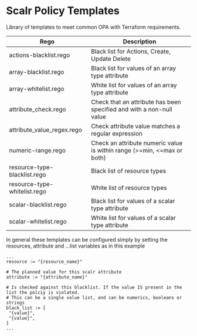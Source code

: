 # Scalr Policy Templates

Library of templates to meet common OPA with Terraform requirements.

| Rego                     | Description |
| ------------------------ | -- |
| actions-blacklist.rego | Black list for Actions, Create, Update Delete |
| array-blacklist.rego | Black list for values of an array type attribute |
| array-whitelist.rego | White list for values of an array type attribute  |
| attribute_check.rego | Check that an attribute has been specified and with a non-null value |
| attribute_value_regex.rego | Check attribute value matches a regular expression |
| numeric-range.rego | Check an attribute numeric value is within range (>=min, <=max or both) |
| resource-type-blacklist.rego | Black list of resource types |
| resource-type-whitelist.rego | White list of resource types |
| scalar-blacklist.rego | Black list for values of a scalar type attribute |
| scalar-whitelist.rego | White list for values of a scalar type attribute |

In general these templates can be configured simply by setting the resources, attribute and ...list variables as in this example

```
...
resource := "{resource_name}"
 
# The planned value for this scalr attribute
attribute := "{attribute_name}"
 
# Is checked against this blacklist. If the value IS present in the list the polciy is violated.
# This can be a single value list, and can be numerics, booleans or strings
black_list := [
 "{value}",
 "{value}",
]
...
```
